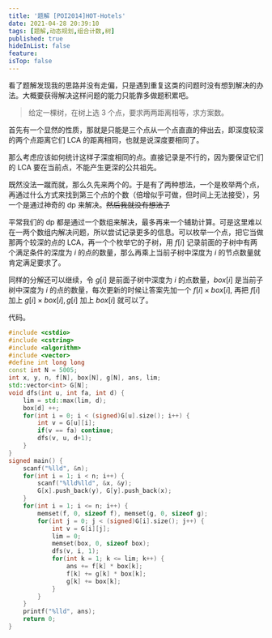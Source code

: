 ```yaml
---
title: '题解 [POI2014]HOT-Hotels'
date: 2021-04-28 20:39:10
tags: [题解,动态规划,组合计数,树]
published: true
hideInList: false
feature: 
isTop: false
---
```

看了题解发现我的思路并没有走偏，只是遇到重复这类的问题时没有想到解决的办法。大概要获得解决这样问题的能力只能靠多做题积累吧。

<!-- more -->

> 给定一棵树，在树上选 $3$ 个点，要求两两距离相等，求方案数。

首先有一个显然的性质，那就是只能是三个点从一个点直直的伸出去，即深度较深的两个点距离它们 LCA 的距离相同，也就是说深度要相同了。

那么考虑应该如何统计这样子深度相同的点。直接记录是不行的，因为要保证它们的 LCA 要在当前点，不能产生更深的公共祖先。

既然没法一蹴而就，那么久先来两个的。于是有了两种想法，一个是枚举两个点，再通过什么方式来找到第三个点的个数（倍增似乎可做，但时间上无法接受），另一个是通过神奇的 dp 来解决。~~然后我就没有想法了~~

平常我们的 dp 都是通过一个数组来解决，最多再来一个辅助计算。可是这里难以在一两个数组内解决问题，所以尝试记录更多的信息。可以枚举一个点，把它当做那两个较深的点的 LCA，再一个个枚举它的子树，用 $f[i]$ 记录前面的子树中有两个满足条件的深度为 $i$ 的点的数量，那么再乘上当前子树中深度为 $i$ 的节点数量就肯定满足要求了。

同样的分解还可以继续，令 $g[i]$ 是前面子树中深度为 $i$ 的点数量，$box[i]$ 是当前子树中深度为 $i$ 的点的数量，每次更新的时候让答案先加一个 $f[i] \times box[i]$, 再把 $f[i]$ 加上 $g[i] \times box[i],g[i]$ 加上 $box[i]$ 就可以了。

代码。

```cpp
#include <cstdio>
#include <cstring>
#include <algorithm>
#include <vector>
#define int long long
const int N = 5005;
int x, y, n, f[N], box[N], g[N], ans, lim;
std::vector<int> G[N];
void dfs(int u, int fa, int d) {
	lim = std::max(lim, d);
	box[d] ++;
	for(int i = 0; i < (signed)G[u].size(); i++) {
		int v = G[u][i];
		if(v == fa) continue;
		dfs(v, u, d+1);
	}
}
signed main() {
	scanf("%lld", &n);
	for(int i = 1; i < n; i++) {
		scanf("%lld%lld", &x, &y);
		G[x].push_back(y), G[y].push_back(x);
	}
	for(int i = 1; i <= n; i++) {
		memset(f, 0, sizeof f), memset(g, 0, sizeof g);
		for(int j = 0; j < (signed)G[i].size(); j++) {
			int v = G[i][j];
			lim = 0;
			memset(box, 0, sizeof box);
			dfs(v, i, 1);
			for(int k = 1; k <= lim; k++) {
				ans += f[k] * box[k];
				f[k] += g[k] * box[k];
				g[k] += box[k];
			}
		}
	}
	printf("%lld", ans);
	return 0;
}
```